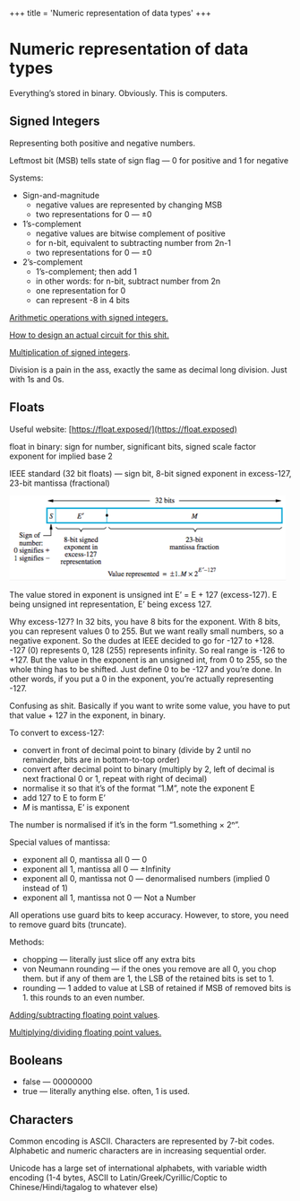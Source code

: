 +++
title = 'Numeric representation of data types'
+++
# Numeric representation of data types
Everything’s stored in binary. Obviously. This is computers.

## Signed Integers
Representing both positive and negative numbers.

Leftmost bit (MSB) tells state of sign flag — 0 for positive and 1 for negative

Systems:

- Sign-and-magnitude
    - negative values are represented by changing MSB
    - two representations for 0 — ±0
- 1’s-complement
    - negative values are bitwise complement of positive
    - for n-bit, equivalent to subtracting number from 2n-1
    - two representations for 0 — ±0
- 2’s-complement
    - 1’s-complement; then add 1
    - in other words: for n-bit, subtract number from 2n
    - one representation for 0
    - can represent -8 in 4 bits

[Arithmetic operations with signed integers.](../addition-subtraction-with-signed-integers)

[How to design an actual circuit for this shit.](../addition-subtraction-logic-unit)

[Multiplication of signed integers](../multiplication-of-signed-integers).

Division is a pain in the ass, exactly the same as decimal long division. Just with 1s and 0s.

## Floats

Useful website: [https://float.exposed/](https://float.exposed)

float in binary: sign for number, significant bits, signed scale factor exponent for implied base 2

IEEE standard (32 bit floats) — sign bit, 8-bit signed exponent in excess-127, 23-bit mantissa (fractional)

![screenshot.png](screenshot-39.png)

The value stored in exponent is unsigned int E’ = E + 127 (excess-127).
E being unsigned int representation, E’ being excess 127.

Why excess-127? In 32 bits, you have 8 bits for the exponent. With 8 bits, you can represent values 0 to 255. But we want really small numbers, so a negative exponent. So the dudes at IEEE decided to go for -127 to +128. -127 (0) represents 0, 128 (255) represents infinity. So real range is -126 to +127. But the value in the exponent is an unsigned int, from 0 to 255, so the whole thing has to be shifted. Just define 0 to be -127 and you’re done. In other words, if you put a 0 in the exponent, you’re actually representing -127.

Confusing as shit. Basically if you want to write some value, you have to put that value + 127 in the exponent, in binary.

To convert to excess-127:

- convert in front of decimal point to binary (divide by 2 until no remainder, bits are in bottom-to-top order)
- convert after decimal point to binary (multiply by 2, left of decimal is next fractional 0 or 1, repeat with right of decimal)
- normalise it so that it’s of the format “1.M”, note the exponent E
- add 127 to E to form E’
- *M* is mantissa, E’ is exponent

The number is normalised if it’s in the form “1.something × 2ⁿ”.

Special values of mantissa:

- exponent all 0, mantissa all 0 — 0
- exponent all 1, mantissa all 0 — ±Infinity
- exponent all 0, mantissa not 0 — denormalised numbers (implied 0 instead of 1)
- exponent all 1, mantissa not 0 — Not a Number

All operations use guard bits to keep accuracy. However, to store, you need to remove guard bits (truncate).

Methods:

- chopping — literally just slice off any extra bits
- von Neumann rounding — if the ones you remove are all 0, you chop them. but if any of them are 1, the LSB of the retained bits is set to 1.
- rounding — 1 added to value at LSB of retained if MSB of removed bits is 1. this rounds to an even number.

[Adding/subtracting floating point values](../adding-subtracting-floating-point-values).

[Multiplying/dividing floating point values.](../multiplying-dividing-floats)

## Booleans
- false — 00000000
- true — literally anything else. often, 1 is used.

## Characters

Common encoding is ASCII. Characters are represented by 7-bit codes. Alphabetic and numeric characters are in increasing sequential order.

Unicode has a large set of international alphabets, with variable width encoding (1-4 bytes, ASCII to Latin/Greek/Cyrillic/Coptic to Chinese/Hindi/tagalog to whatever else)
